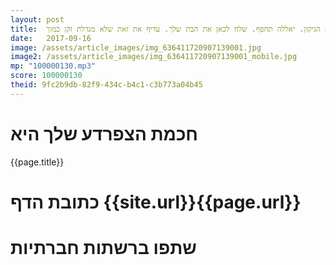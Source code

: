 ```yaml
---
layout: post
title:  מהנדס וזקן. מה תעשה כשיסתיים הגיקון. יאללה תחפף. שלח לכאן את הבת שלך. עדיף את זאת שלא מגדלת זקן כמוך.
date:   2017-09-16
image: /assets/article_images/img_636411720907139001.jpg
image2: /assets/article_images/img_636411720907139001_mobile.jpg
mp: "100000130.mp3"
score: 100000130
theid: 9fc2b9db-82f9-434c-b4c1-c3b773a04b45
---
```

# חכמת הצפרדע שלך היא
{{page.title}}

# כתובת הדף {{site.url}}{{page.url}}
# שתפו ברשתות חברתיות